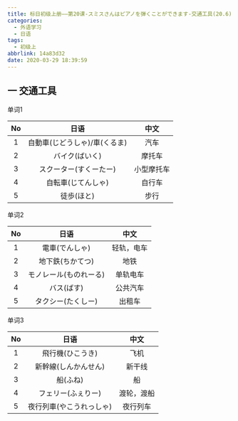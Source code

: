 ```yaml
---
title: 标日初级上册——第20课-スミスさんはピアノを弾くことができます-交通工具(20.6)
categories:
  - 外语学习
  - 日语
tags:
  - 初级上
abbrlink: 14a83d32
date: 2020-03-29 18:39:59
---
```

## 一 交通工具

单词1

|  No  |             日语              |    中文    |
| :--: | :---------------------------: | :--------: |
|  1   | 自動車(じどうしゃ)/車(くるま) |    汽车    |
|  2   |        バイク(ばいく)         |   摩托车   |
|  3   |    スクーター(すくーたー)     | 小型摩托车 |
|  4   |      自転車(じてんしゃ)       |   自行车   |
|  5   |          徒歩(ほと)           |    步行    |

<!--more-->

单词2

|  No  |          日语          |    中文    |
| :--: | :--------------------: | :--------: |
|  1   |     電車(でんしゃ)     | 轻轨，电车 |
|  2   |    地下鉄(ちかてつ)    |    地铁    |
|  3   | モノレール(ものれーる) |  单轨电车  |
|  4   |       バス(ばす)       |  公共汽车  |
|  5   |   タクシー(たくしー)   |   出租车   |

单词3

|  No  |           日语           |    中文    |
| :--: | :----------------------: | :--------: |
|  1   |     飛行機(ひこうき)     |    飞机    |
|  2   |   新幹線(しんかんせん)   |   新干线   |
|  3   |         船(ふね)         |     船     |
|  4   |    フェリー(ふぇりー)    | 渡轮，渡船 |
|  5   | 夜行列車(やこうれっしゃ) |  夜行列车  |

